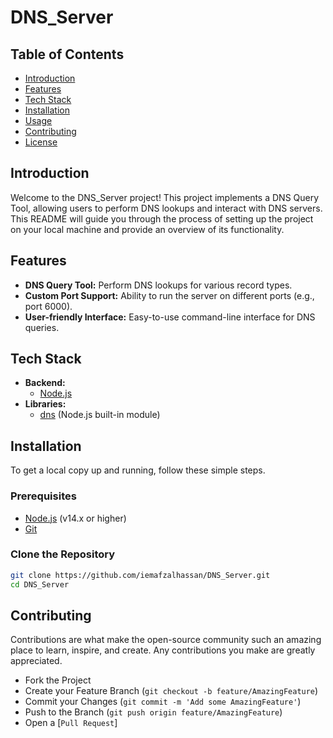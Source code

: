 # DNS_Server

## Table of Contents
- [Introduction](#introduction)
- [Features](#features)
- [Tech Stack](#tech-stack)
- [Installation](#installation)
- [Usage](#usage)
- [Contributing](#contributing)
- [License](#license)

## Introduction
Welcome to the DNS_Server project! This project implements a DNS Query Tool, allowing users to perform DNS lookups and interact with DNS servers. This README will guide you through the process of setting up the project on your local machine and provide an overview of its functionality.

## Features
- **DNS Query Tool:** Perform DNS lookups for various record types.
- **Custom Port Support:** Ability to run the server on different ports (e.g., port 6000).
- **User-friendly Interface:** Easy-to-use command-line interface for DNS queries.

## Tech Stack
- **Backend:**
  - [Node.js](https://nodejs.org/)
- **Libraries:**
  - [dns](https://nodejs.org/api/dns.html) (Node.js built-in module)

## Installation
To get a local copy up and running, follow these simple steps.

### Prerequisites
- [Node.js](https://nodejs.org/) (v14.x or higher)
- [Git](https://git-scm.com/)

### Clone the Repository
```bash
git clone https://github.com/iemafzalhassan/DNS_Server.git
cd DNS_Server
```
## Contributing
Contributions are what make the open-source community such an amazing place to learn, inspire, and create. Any contributions you make are greatly appreciated.

- Fork the Project
- Create your Feature Branch (```git checkout -b feature/AmazingFeature```)
- Commit your Changes (```git commit -m 'Add some AmazingFeature'```)
- Push to the Branch (```git push origin feature/AmazingFeature```)
- Open a [```Pull Request```]